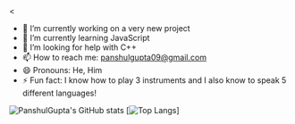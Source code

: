 
<

- 🔭 I’m currently working on a very new project
- 🌱 I’m currently learning JavaScript 
- 🤔 I’m looking for help with C++
- 📫 How to reach me: panshulgupta09@gmail.com 
- 😄 Pronouns: He, Him
- ⚡ Fun fact: I know how to play 3 instruments and I also know to speak 5 different languages!

>
![PanshulGupta's GitHub stats](https://github-readme-stats.vercel.app/api?username=Panshul&show_icons=false&theme=compact)
[![Top Langs](https://github-readme-stats.vercel.app/api/top-langs/?username=PanshulGupta&layout=radical)]


